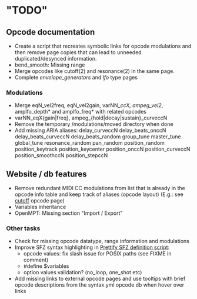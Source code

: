 # "TODO"

## Opcode documentation

- Create a script that recreates symbolic links for opcode modulations and then
  remove page copies that can lead to unneeded duplicated/desynced information.
- bend_smooth: Missing range
- Merge opcodes like cutoff(2) and resonance(2) in the same page.
- Complete _envelope_generators_ and _lfo_ type pages

### Modulations

- Merge eqN_vel2freq, eqN_vel2gain, varNN_*ccX, ampeg_vel2*, amplfo_depth*
	and amplfo_freq* with related opcodes
- varNN_eqX{gain|freq}, ampeg_{hold|decay|sustain}_curveccN
- Remove the temporary /modulations/moved directory when done
- Add missing ARIA aliases:
		delay_curveccN
		delay_beats_onccN
		delay_beats_curveccN
		delay_beats_random
		group_tune
		master_tune
		global_tune
		resonance_random
		pan_random
		position_random
		position_keytrack
		position_keycenter
		position_onccN
		position_curveccN
		position_smoothccN
		position_stepccN

## Website / db features

- Remove redundant MIDI CC modulations from list that is already in the opcode
	info table and keep track of aliases (opcode layout)
	(E.g.: see [cutoff] opcode page)
- Variables inheritance
- OpenMPT: Missing section "Import / Export"

### Other tasks

- Check for missing opcode datatype, range information and modulations
- Improve SFZ syntax highlighting in [Prettify SFZ definition script]:
	- opcode values: fix slash issue for POSIX paths (see FIXME in comment)
	- \#define $variables
	- option values validation? (no_loop, one_shot etc)
- Add missing links to external opcode pages and use tooltips with brief opcode
	descriptions from the syntax.yml opcode db when hover over links

[cutoff]: /opcodes/cutoff.md
[Prettify SFZ definition script]: /assets/js/prettify/lang-sfz.js
